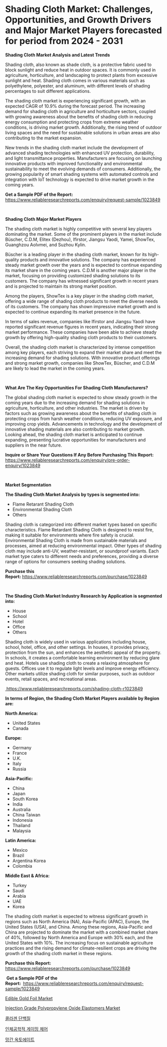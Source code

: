 <p><h1>Shading Cloth Market: Challenges, Opportunities, and Growth Drivers and Major Market Players forecasted for period from 2024 - 2031</h1></p><p><strong>Shading Cloth Market Analysis and Latest Trends</strong></p>
<p><p>Shading cloth, also known as shade cloth, is a protective fabric used to block sunlight and reduce heat in outdoor spaces. It is commonly used in agriculture, horticulture, and landscaping to protect plants from excessive sunlight and heat. Shading cloth comes in various materials such as polyethylene, polyester, and aluminum, with different levels of shading percentages to suit different applications.</p><p>The shading cloth market is experiencing significant growth, with an expected CAGR of 10.9% during the forecast period. The increasing demand for shading cloth in agriculture and horticulture sectors, coupled with growing awareness about the benefits of shading cloth in reducing energy consumption and protecting crops from extreme weather conditions, is driving market growth. Additionally, the rising trend of outdoor living spaces and the need for sustainable solutions in urban areas are also contributing to the market expansion.</p><p>New trends in the shading cloth market include the development of advanced shading technologies with enhanced UV protection, durability, and light transmittance properties. Manufacturers are focusing on launching innovative products with improved functionality and environmental sustainability to meet the evolving demands of consumers. Additionally, the growing popularity of smart shading systems with automated controls and integration with IoT technology is expected to drive market growth in the coming years.</p></p>
<p><strong>Get a Sample PDF of the Report:&nbsp;</strong> <a href="https://www.reliableresearchreports.com/enquiry/request-sample/1023849">https://www.reliableresearchreports.com/enquiry/request-sample/1023849</a></p>
<p>&nbsp;</p>
<p><strong>Shading Cloth Major Market Players</strong></p>
<p><p>The shading cloth market is highly competitive with several key players dominating the market. Some of the prominent players in the market include Büscher, C.D.M, Elitex (Dezhou), Ifirstor, Jiangsu Yaodi, Yamei, ShowTex, Guanghzou Aolvmei, and Suzhou Kylin.</p><p>Büscher is a leading player in the shading cloth market, known for its high-quality products and innovative solutions. The company has experienced steady market growth over the years and is expected to continue expanding its market share in the coming years. C.D.M is another major player in the market, focusing on providing customized shading solutions to its customers. The company has witnessed significant growth in recent years and is projected to maintain its strong market position.</p><p>Among the players, ShowTex is a key player in the shading cloth market, offering a wide range of shading cloth products to meet the diverse needs of its customers. The company has shown impressive market growth and is expected to continue expanding its market presence in the future.</p><p>In terms of sales revenue, companies like Ifirstor and Jiangsu Yaodi have reported significant revenue figures in recent years, indicating their strong market performance. These companies have been able to achieve steady growth by offering high-quality shading cloth products to their customers.</p><p>Overall, the shading cloth market is characterized by intense competition among key players, each striving to expand their market share and meet the increasing demand for shading solutions. With innovative product offerings and strong market growth, companies like ShowTex, Büscher, and C.D.M are likely to lead the market in the coming years.</p></p>
<p>&nbsp;</p>
<p><strong>What Are The Key Opportunities For Shading Cloth Manufacturers?</strong></p>
<p><p>The global shading cloth market is expected to show steady growth in the coming years due to the increasing demand for shading solutions in agriculture, horticulture, and other industries. The market is driven by factors such as growing awareness about the benefits of shading cloth in protecting crops from harsh weather conditions, reducing UV exposure, and improving crop yields. Advancements in technology and the development of innovative shading materials are also contributing to market growth. Looking ahead, the shading cloth market is anticipated to continue expanding, presenting lucrative opportunities for manufacturers and suppliers in the near future.</p></p>
<p><strong>Inquire or Share Your Questions If Any Before Purchasing This Report:</strong> <a href="https://www.reliableresearchreports.com/enquiry/pre-order-enquiry/1023849">https://www.reliableresearchreports.com/enquiry/pre-order-enquiry/1023849</a></p>
<p>&nbsp;</p>
<p><strong>Market Segmentation</strong></p>
<p><strong>The Shading Cloth Market Analysis by types is segmented into:</strong></p>
<p><ul><li>Flame Retarant Shading Cloth</li><li>Environmental Shading Cloth</li><li>Others</li></ul></p>
<p><p>Shading cloth is categorized into different market types based on specific characteristics. Flame Retardant Shading Cloth is designed to resist fire, making it suitable for environments where fire safety is crucial. Environmental Shading Cloth is made from sustainable materials and processes, aimed at reducing environmental impact. Other types of shading cloth may include anti-UV, weather-resistant, or soundproof variants. Each market type caters to different needs and preferences, providing a diverse range of options for consumers seeking shading solutions.</p></p>
<p><strong>Purchase this Report:&nbsp;</strong><a href="https://www.reliableresearchreports.com/purchase/1023849">https://www.reliableresearchreports.com/purchase/1023849</a></p>
<p>&nbsp;</p>
<p><strong>The Shading Cloth Market Industry Research by Application is segmented into:</strong></p>
<p><ul><li>House</li><li>School</li><li>Hotel</li><li>Office</li><li>Others</li></ul></p>
<p><p>Shading cloth is widely used in various applications including house, school, hotel, office, and other settings. In houses, it provides privacy, protection from the sun, and enhances the aesthetic appeal of the property. In schools, it creates a comfortable learning environment by reducing glare and heat. Hotels use shading cloth to create a relaxing atmosphere for guests. Offices use it to regulate light levels and improve energy efficiency. Other markets utilize shading cloth for similar purposes, such as outdoor events, retail spaces, and recreational areas.</p></p>
<p><a href="https://www.reliableresearchreports.com/shading-cloth-r1023849">&nbsp;https://www.reliableresearchreports.com/shading-cloth-r1023849</a></p>
<p><strong>In terms of Region, the Shading Cloth Market Players available by Region are:</strong></p>
<p>
    <p> <strong> North America: </strong>
        <ul>
            <li>United States</li>
            <li>Canada</li>
        </ul>
        </p> 
    <p> <strong> Europe: </strong>
        <ul>
            <li>Germany</li>
            <li>France</li>
            <li>U.K.</li>
            <li>Italy</li>
            <li>Russia</li>
        </ul>
        </p> 
    <p> <strong> Asia-Pacific: </strong>
        <ul>
            <li>China</li>
            <li>Japan</li>
            <li>South Korea</li>
            <li>India</li>
            <li>Australia</li>
            <li>China Taiwan</li>
            <li>Indonesia</li>
            <li>Thailand</li>
            <li>Malaysia</li>
        </ul>
        </p> 
    <p> <strong> Latin America: </strong>
        <ul>
            <li>Mexico</li>
            <li>Brazil</li>
            <li>Argentina Korea</li>
            <li>Colombia</li>
        </ul>
        </p> 
    <p> <strong> Middle East & Africa: </strong>
        <ul>
            <li>Turkey</li>
            <li>Saudi</li>
            <li>Arabia</li>
            <li>UAE</li>
            <li>Korea</li>
        </ul>
    </p>
    </p>
<p><p>The shading cloth market is expected to witness significant growth in regions such as North America (NA), Asia-Pacific (APAC), Europe, the United States (USA), and China. Among these regions, Asia-Pacific and China are projected to dominate the market with a combined market share of 40%, followed by North America and Europe with 30% each, and the United States with 10%. The increasing focus on sustainable agriculture practices and the rising demand for climate-resilient crops are driving the growth of the shading cloth market in these regions.</p></p>
<p><strong>Purchase this Report: </strong><a href="https://www.reliableresearchreports.com/purchase/1023849">https://www.reliableresearchreports.com/purchase/1023849</a></p>
<p>&nbsp;<strong>Get a Sample PDF of the Report:&nbsp;&nbsp;</strong><a href="https://www.reliableresearchreports.com/enquiry/request-sample/1023849">https://www.reliableresearchreports.com/enquiry/request-sample/1023849</a></p>
<p><strong></strong></p>
<p><p><a href="https://github.com/changoleonlaverguenzanoexiste/Market-Research-Report-List-3/blob/main/edible-gold-foil-market.md">Edible Gold Foil Market</a></p><p><a href="https://issuu.com/reportprime-2/docs/injection-grade-polypropylene-oxide-elastomers-mar">Injection Grade Polypropylene Oxide Elastomers Market</a></p><p><a href="https://github.com/PhilToryphy7876567/Market-Research-Report-List-1/blob/main/843183948568.md">콜라겐 단백질</a></p><p><a href="https://github.com/solomonbode85/Market-Research-Report-List-1/blob/main/118108948569.md">인체공학적 게이밍 체어</a></p><p><a href="https://medium.com/@eltaroberts01/%EB%A7%9D%EA%B0%84-%EC%98%A5%ED%86%A0%ED%88%AC%EC%97%90%EC%9D%B4%ED%8A%B8-%EC%8B%9C%EC%9E%A5-%EB%B6%84%EC%84%9D-%EA%B8%80%EB%A1%9C%EB%B2%8C-%EC%82%B0%EC%97%85-%EC%A0%84%EB%A7%9D-%EB%B0%8F-%EC%98%88%EC%B8%A1-2024%EB%85%84%EB%B6%80%ED%84%B0-2031%EB%85%84-d8b3cfebf4ec">망간 옥토에이트</a></p></p>